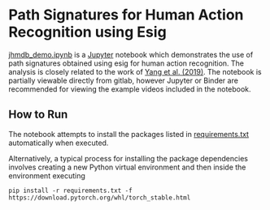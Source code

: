 # Path Signatures for Human Action Recognition using Esig
[jhmdb_demo.ipynb](jhmdb_demo.ipynb) is a [Jupyter](https://jupyter.org/) notebook which demonstrates the use of path signatures obtained using esig for human action recognition. The analysis is closely related to the work of [Yang et al. (2019)](https://arxiv.org/abs/1707.03993). The notebook is partially viewable directly from gitlab, however Jupyter or Binder are recommended for viewing the example videos included in the notebook.

## How to Run
The notebook attempts to install the packages listed in [requirements.txt](requirements.txt) automatically when executed.

Alternatively, a typical process for installing the package dependencies involves creating a new Python virtual environment and then inside the environment executing

    pip install -r requirements.txt -f https://download.pytorch.org/whl/torch_stable.html

